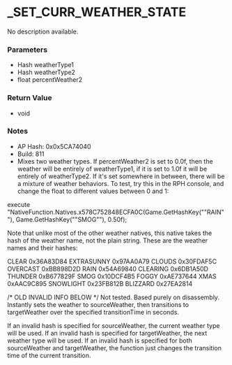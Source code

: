 # _SET_CURR_WEATHER_STATE

No description available.

### Parameters
* Hash weatherType1
* Hash weatherType2
* float percentWeather2

### Return Value
* void

### Notes
* AP Hash: 0x0x5CA74040
* Build: 811
* Mixes two weather types. If percentWeather2 is set to 0.0f, then the weather will be entirely of weatherType1, if it is set to 1.0f it will be entirely of weatherType2. If it's set somewhere in between, there will be a mixture of weather behaviors. To test, try this in the RPH console, and change the float to different values between 0 and 1:

execute "NativeFunction.Natives.x578C752848ECFA0C(Game.GetHashKey(""RAIN""), Game.GetHashKey(""SMOG""), 0.50f);

Note that unlike most of the other weather natives, this native takes the hash of the weather name, not the plain string. These are the weather names and their hashes:

CLEAR  0x36A83D84
EXTRASUNNY  0x97AA0A79
CLOUDS  0x30FDAF5C
OVERCAST    0xBB898D2D
RAIN    0x54A69840
CLEARING    0x6DB1A50D
THUNDER 0xB677829F
SMOG    0x10DCF4B5
FOGGY   0xAE737644
XMAS    0xAAC9C895
SNOWLIGHT   0x23FB812B
BLIZZARD    0x27EA2814





/* OLD INVALID INFO BELOW */
Not tested. Based purely on disassembly. Instantly sets the weather to sourceWeather, then transitions to targetWeather over the specified transitionTime in seconds.

If an invalid hash is specified for sourceWeather, the current weather type will be used.
If an invalid hash is specified for targetWeather, the next weather type will be used.
If an invalid hash is specified for both sourceWeather and targetWeather, the function just changes the transition time of the current transition.

